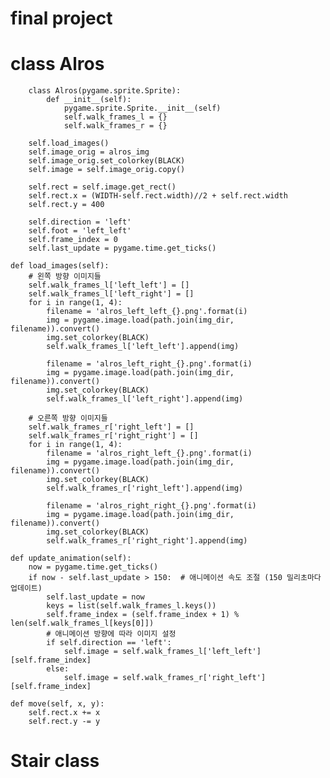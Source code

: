# final project

# class Alros
        class Alros(pygame.sprite.Sprite):
            def __init__(self):
                pygame.sprite.Sprite.__init__(self)
                self.walk_frames_l = {}
                self.walk_frames_r = {}

        self.load_images()
        self.image_orig = alros_img
        self.image_orig.set_colorkey(BLACK)
        self.image = self.image_orig.copy()

        self.rect = self.image.get_rect()
        self.rect.x = (WIDTH-self.rect.width)//2 + self.rect.width
        self.rect.y = 400

        self.direction = 'left'
        self.foot = 'left_left'
        self.frame_index = 0
        self.last_update = pygame.time.get_ticks()
        
    def load_images(self):
        # 왼쪽 방향 이미지들
        self.walk_frames_l['left_left'] = []
        self.walk_frames_l['left_right'] = []
        for i in range(1, 4):
            filename = 'alros_left_left_{}.png'.format(i)
            img = pygame.image.load(path.join(img_dir, filename)).convert()
            img.set_colorkey(BLACK)
            self.walk_frames_l['left_left'].append(img)

            filename = 'alros_left_right_{}.png'.format(i)
            img = pygame.image.load(path.join(img_dir, filename)).convert()
            img.set_colorkey(BLACK)
            self.walk_frames_l['left_right'].append(img)

        # 오른쪽 방향 이미지들
        self.walk_frames_r['right_left'] = []
        self.walk_frames_r['right_right'] = []
        for i in range(1, 4):
            filename = 'alros_right_left_{}.png'.format(i)
            img = pygame.image.load(path.join(img_dir, filename)).convert()
            img.set_colorkey(BLACK)
            self.walk_frames_r['right_left'].append(img)

            filename = 'alros_right_right_{}.png'.format(i)
            img = pygame.image.load(path.join(img_dir, filename)).convert()
            img.set_colorkey(BLACK)
            self.walk_frames_r['right_right'].append(img)
            
    def update_animation(self):
        now = pygame.time.get_ticks()
        if now - self.last_update > 150:  # 애니메이션 속도 조절 (150 밀리초마다 업데이트)
            self.last_update = now
            keys = list(self.walk_frames_l.keys())
            self.frame_index = (self.frame_index + 1) % len(self.walk_frames_l[keys[0]])
            # 애니메이션 방향에 따라 이미지 설정
            if self.direction == 'left':
                self.image = self.walk_frames_l['left_left'][self.frame_index]
            else:
                self.image = self.walk_frames_r['right_left'][self.frame_index]
                
    def move(self, x, y):
        self.rect.x += x
        self.rect.y -= y
# Stair class
